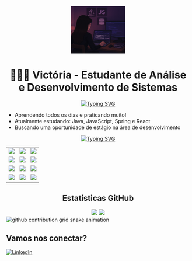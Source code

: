 <div align="center">
  <tr>
    <td><img src="readmeImage.png" width="150"; height="130"; alt="foto perfil"/>
    <h1>👩🏻‍💻 Victória - Estudante de Análise e Desenvolvimento de Sistemas</h1>
</td>
  </tr>
<a href="https://git.io/typing-svg"><img src="https://readme-typing-svg.demolab.com?font=Fira+Code&pause=1000&color=3D0097&background=FFFFFF00&width=450&lines=Desenvolvedora+Full+Stack+em+forma%C3%A7%C3%A3o" alt="Typing SVG" /></a>
</div>

- Aprendendo todos os dias e praticando muito!
- Atualmente estudando: Java, JavaScript, Spring e React
- Buscando uma oportunidade de estágio na área de desenvolvimento
<div align="center">
  <a href="https://git.io/typing-svg"><img src="https://readme-typing-svg.demolab.com?font=Fira+Code&pause=1000&color=3D0097&background=FFFFFF00&repeat=false&width=450&lines=Tecnologias" alt="Typing SVG" /></a>
  
<table>
  <tr>
    <td><img src="https://img.shields.io/badge/Java-orange?style=for-the-badge&logo=java&logoColor=white" /></td>
    <td><img src="https://img.shields.io/badge/JavaScript-F7DF1E?style=for-the-badge&logo=javascript&logoColor=black" /></td>
    <td><img src="https://img.shields.io/badge/C%23-239120?style=for-the-badge&logo=c-sharp&logoColor=white" /></td>
  </tr>
  <tr>
    <td><img src="https://img.shields.io/badge/.NET-512BD4?style=for-the-badge&logo=dotnet&logoColor=white" /></td>
    <td><img src="https://img.shields.io/badge/HTML5-E34F26?style=for-the-badge&logo=html5&logoColor=white" /></td>
    <td><img src="https://img.shields.io/badge/CSS3-1572B6?style=for-the-badge&logo=css3&logoColor=white" /></td>
  </tr>
  <tr>
    <td><img src="https://img.shields.io/badge/Flutter-02569B?style=for-the-badge&logo=flutter&logoColor=white" /></td>
    <td><img src="https://img.shields.io/badge/Dart-0175C2?style=for-the-badge&logo=dart&logoColor=white" /></td>
    <td><img src="https://img.shields.io/badge/React-20232A?style=for-the-badge&logo=react&logoColor=61DAFB" /></td>
  </tr>
  <tr>
    <td><img src="https://img.shields.io/badge/SQL_Server-CC2927?style=for-the-badge&logo=microsoftsqlserver&logoColor=white" /></td>
    <td><img src="https://img.shields.io/badge/MySQL-00758F?style=for-the-badge&logo=mysql&logoColor=white" /></td>
    <td><img src="https://img.shields.io/badge/Git-F05032?style=for-the-badge&logo=git&logoColor=white" /></td>
  </tr>
</table>
</div>

<div align="center">
<h2>Estatísticas GitHub</h2>
  <img height="160em" src="https://github-readme-stats.vercel.app/api?username=ViictoriaDev&show_icons=true&theme=synthwave" />
  <img height="160em" src="https://github-readme-stats.vercel.app/api/top-langs/?username=ViictoriaDev&layout=compact&theme=synthwave" />
</div>

<picture align="center">
  <source media="(prefers-color-scheme: dark)" srcset="https://raw.githubusercontent.com/ViictoriaDev/ViictoriaDev/output/github-contribution-grid-snake-dark.svg">
  <source media="(prefers-color-scheme: light)" srcset="https://raw.githubusercontent.com/ViictoriaDev/ViictoriaDev/output/github-contribution-grid-snake-dark.svg">
  <img align="center" alt="github contribution grid snake animation" src="https://raw.githubusercontent.com/mari4souza/ViictoriaDev/output/github-contribution-grid-snake.svg">
</picture>

## Vamos nos conectar?

[![LinkedIn](https://img.shields.io/badge/LinkedIn-0077B5?style=for-the-badge&logo=linkedin&logoColor=white)](https://www.linkedin.com/in/victória-n-74a6a1211/) 

